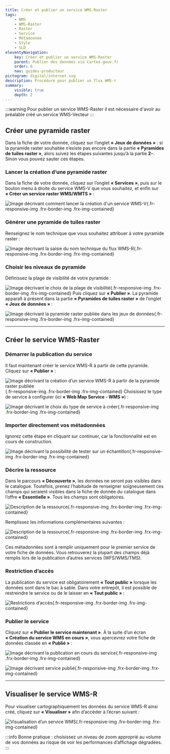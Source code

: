 ```yaml
---
title: Créer et publier un service WMS-Raster
tags:
    - WMS
    - WMS-Raster
    - Raster
    - Service
    - Métadonnée
    - Style
    - SLD
eleventyNavigation:
    key: Créer et publier un service WMS-Raster
    parent: Publier des données via Cartes.gouv.fr
    order: 6
    nav: guides-producteur
pictogram: digital/internet.svg
description: Procédure pour publier un flux WMS-r
summary:
    visible: true
    depth: 2
---
```


:::warning
Pour publier un service WMS-Raster il est nécessaire d'avoir au préalable créé un service WMS-Vecteur
:::

## Créer une pyramide raster

Dans la fiche de votre donnée, cliquez sur l’onglet **« Jeux de données »** : si la pyramide raster souhaitée n’existe pas encore dans la partie **« Pyramides de tuiles raster »**, alors suivez les étapes suivantes jusqu’à la partie **2-**. Sinon vous pouvez sauter ces étapes.

### Lancer la création d’une pyramide raster

Dans la fiche de votre donnée, cliquez sur l’onglet **« Services »**, puis sur le bouton menu à droite du service WMS-V que vous souhaitez, et enfin sur **« Créer un service raster WMS/WMTS »** :

![Image décrivant comment lancer la création d'un service WMS-V](/img/guides-producteur/publier-des-donnees-via-cartes-gouv/wms-raster/01_creer-service-raster.png){.fr-responsive-img .frx-border-img .frx-img-contained}

### Générer une pyramide de tuiles raster

Renseignez le nom technique que vous souhaitez attribuer à votre pyramide raster :

![Image décrivant la saisie du nom technique du flux WMS-R](/img/guides-producteur/publier-des-donnees-via-cartes-gouv/wms-raster/02_nom-pyramide-raster.png){.fr-responsive-img .frx-border-img .frx-img-contained}

### Choisir les niveaux de pyramide

Définissez la plage de visibilité de votre pyramide :

![Image décrivant le choix de la plage de visibilité](/img/guides-producteur/publier-des-donnees-via-cartes-gouv/wms-raster/03_plage-de-visibilite-pyramide-raster.png){.fr-responsive-img .frx-border-img .frx-img-contained}
Puis cliquez sur **« Publier »**. La pyramide apparaît à présent dans la partie **« Pyramides de tuiles raster »** de l’onglet **« Jeux de données »** :

![Image décrivant la pyramide raster publiée dans les jeux de données](/img/guides-producteur/publier-des-donnees-via-cartes-gouv/wms-raster/04_pyramide-publiee.png){.fr-responsive-img .frx-border-img .frx-img-contained}

---

## Créer le service WMS-Raster

### Démarrer la publication du service

Il faut maintenant créer le service WMS-R à partir de cette pyramide. Cliquez sur **« Publier »** :

![Image décrivant la création d’un service WMS-R à partir de la pyramide raster publiée](/img/guides-producteur/publier-des-donnees-via-cartes-gouv/wms-raster/05_publier-wms-r.png){.fr-responsive-img .frx-border-img .frx-img-contained}
Choisissez le type de service à configurer (ici **« Web Map Service - WMS »**) :

![Image décrivant le choix du type de service à créer](/img/guides-producteur/publier-des-donnees-via-cartes-gouv/wms-raster/06_type-de-service.png){.fr-responsive-img .frx-border-img .frx-img-contained}

### Importer directement vos métadonnées

Ignorez cette étape en cliquant sur continuer, car la fonctionnalité est en cours de construction.

![Image décrivant la possibilité de tester sur un échantillon](/img/guides-producteur/publier-des-donnees-via-cartes-gouv/wms-raster/07_source-metadonnees-wms-r.png){.fr-responsive-img .frx-border-img .frx-img-contained}

### Décrire la ressource

Dans le parcours **« Découverte »**, les données ne seront pas visibles dans le catalogue. Toutefois, prenez l’habitude de renseigner soigneusement ces champs qui seraient visibles dans la fiche de donnée du catalogue dans l’offre **« Essentielle »**. Tous les champs sont obligatoires.

![Description de la ressource](/img/guides-producteur/publier-des-donnees-via-cartes-gouv/wms-raster/08_description-wms-r.png){.fr-responsive-img .frx-border-img .frx-img-contained}

Remplissez les informations complémentaires suivantes :

![Description de la ressource](/img/guides-producteur/publier-des-donnees-via-cartes-gouv/wms-raster/09_info-complementaires-metadonnees-wms-r.png){.fr-responsive-img .frx-border-img .frx-img-contained}

Ces métadonnées sont à remplir uniquement pour le premier service de votre fiche de données. Vous retrouverez la plupart des champs déjà remplis lors de la publication d’autres services (WFS/WMS/TMS).

### Restriction d’accès

La publication du service est obligatoirement **« Tout public »** lorsque les données sont dans le bac à sable. Dans votre entrepôt, il est possible de restreindre le service ou de le laisser en **« Tout public »** :

![Restrictions d’accès](/img/guides-producteur/publier-des-donnees-via-cartes-gouv/wms-raster/10_restrictions-wms-r.png){.fr-responsive-img .frx-border-img .frx-img-contained}

### Publier le service

Cliquez sur **« Publier le service maintenant »**. À la suite d’un écran **« Création du service WMS en cours »**, vous apercevrez votre fiche de données classée en **« Publié »** :

![Image décrivant la publication en cours du service](/img/guides-producteur/publier-des-donnees-via-cartes-gouv/wms-raster/11_chargement-wms-r.png){.fr-responsive-img .frx-border-img .frx-img-contained}

![Image décrivant service publié](/img/guides-producteur/publier-des-donnees-via-cartes-gouv/wms-raster/12_service-wms-r.png){.fr-responsive-img .frx-border-img .frx-img-contained}

---

## Visualiser le service WMS-R

Pour visualiser cartographiquement les données du service WMS-R ainsi créé, cliquez sur **« Visualiser »** afin d’accéder à l’écran suivant :

![Visualisation d’un service WMS](/img/guides-producteur/publier-des-donnees-via-cartes-gouv/wms-raster/13_visualisation-wms-r.png){.fr-responsive-img .frx-border-img .frx-img-contained}

:::info
Bonne pratique : choisissez un niveau de zoom approprié au volume de vos données au risque de voir les performances d’affichage dégradées.
:::
